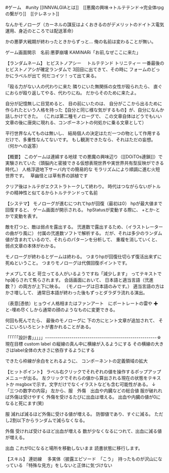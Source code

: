 #ゲーム　#unity  [[INNVALGIAとは]]　[[悪魔の興味→トルテテンド→完全体rpgの繋がり]]　[[テレネット]]

なんかモノローグ（カーネルの謀反はよくおきるのがデメリットのドイトス電気運用、身近のところでは配送革命）

かの悪夢大戦期が終わったときからずっと…
俺の名前は変わることが無い。

ゲーム画面開示　名前:悪夢崩壊
KAMiNARi「お前,なぜここに来た」　

【ランダムネーム】
ヒビストノアシー　
トルテテンド
トリニティー
一番最後のヒビストノアシが確定ランダムで
3回目に出てきて、その時に
フォームのどっかにラベルが出て
何だコイツ！って出て来る。

「殴る力がない人の代わりに来た
隣りにいた無関係の女性が殴られたら、
直ぐにおらが殴り返してやる、代わりにね。
だからそのために来たよ。

自分が記憶無しに目覚めると、
目の前にいたのは、
自分がここから出るために作られたという人格を持った【自分と同じ様な気がするもの】が、自分になんか話しかけてきた。
（これは第二種モノローグで、
この文章自体はどうでもいい文章の後に唐突に現れる、コンポーネントの何処かに乗る文章として）

平行世界なんてものは無いし、
結局個人の決定はただ一つの物として作用するだけで、多重性なんてないです。
もし観測できたなら、それはただの妄想。
（何かへの返答）

【概要】
このゲームは連綿する地球
での悪魔の興味辺り（[[DOiTOs連鎖]]）で実験されていた（頭脳内と密接できる仮想表現世界や実世界共有型反映ができる時代。）
人格浮遊地下サーバ内での簡易的な
モラリズムにより順調に進む火短世界です。　
草幽怪とは草有界の誤植です

クリア後はトルテがエクストラトークして終わり。
時代はつながらないがトルテの精神性と似てるからトルテテンドって名前



【システマ】
モノローグが進むにつれてhpが回復（最初は0）
hpが最大値まで回復すると、
ゲーム画面が開示される。
hpStatusが変動する際に、
+とか-とかで変動を表す。

敵を打つと、敵は弱点を露出する。
弐進数で露出するため、（イラストレーターの曲がり風に）
付属の弐進数ソフトで解析する。
だが、それは多少のランダム値が含まれているので、それらのパターンを分析して、
重複を消していくと、弱点文章の本体がわかる。

モノローグが終わるとゲームは終わる。
つまりhpが回復仕切らず復活出来ずに死ぬということ。
つまりモノローグは代償回復ポイントです。

ナメプしてると
苛立ってる人がいるようですね「減少します」
ってテキストでhp減らされて焦らされます。
会話画面において、
日本語と適当言語（弐進数？）の両方が上下に映る。
（モノローグは日本語のみです。）
適当言語の方はかさ増しして、
通常日本語が終わった後もずっとダラダラ流れる演出。

（表意[憑依）ヒョウイ人格相またはファンアート　にポートレートの雷や
✚と-埋め尽くしから通常の顔のようなものに変更できる。

何回も死んでたら、
最後のモノローグに
下の方にヒント文章が追加されて、
そこにいろいろヒントが書かれることがある。








「「「「「設計書」」」」」-------------------------------------------------------☆
現在目標
custom label の縦線の真ん中に横線が入るようにする
その横線の大きさはlabel全体の大きさに依存するようにする

できたら枠線が余白をとれるように、
コンポーネントの定義領域の拡大


【ヒットポイント】
ラベル右クリックでそれぞれの値を操作するポップアップメニューが出る。
左クリックでそれらの値から算出される現在の状態をテキストか
msgboxで示す。文字だけでなくイラストなども含む可能性がある。
↓
「三つの数字の内容」
左から、服　外傷　出血や内臓などの総合値
服が破れれば外傷は受けやすく
外傷を受けるたびに出血は増える。
出血や内臓の値が0になると死にます(笑)

服
減れば減るほど外傷に受ける値が増える。
防御値であり、すぐに減る。
ただし2割以下からランダムで減らなくなる。

外傷
受ければ受けるほど出血が増える
数が少なくなるにつれて、出血に減る値が増える。

出血
これが0になると場所を移動しないまま
読書状態に移行します。

【スキル】
連妨線　
多実体（披露エピソード　「こう」　持ったものが沢山になっている
「特殊な見方」をしないと正体に気づけない